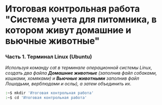 # Итоговая контрольная работа "Система учета для питомника, в котором живут домашние и вьючные животные"

### Часть 1. Терминал Linux (Ubuntu)
*Используя команду cat в терминале операционной системы Linux, создать два файла **Домашние животные** (заполнив файл собаками, кошками, хомяками) и **Вьючные животными** заполнив файл Лошадьми, верблюдами и ослы), а затем объединить их.*

```sh
:~$ mkdir 'Итоговая контрольная работа'
:~$ cd 'Итоговая контрольная работа'
```
